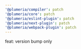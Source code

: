 ```yaml
---
'@plumeria/compiler': patch
'@plumeria/core': patch
'@plumeria/eslint-plugin': patch
'@plumeria/next-plugin': patch
'@plumeria/webpack-plugin': patch
---
```


feat: version bump only
